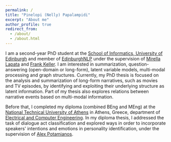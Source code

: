 ```yaml
---
permalink: /
title: "Pinelopi (Nelly) Papalampidi"
excerpt: "About me"
author_profile: true
redirect_from: 
  - /about/
  - /about.html
---
```



I am a second-year PhD student at the [School of Informatics, University of Edinburgh](https://www.ed.ac.uk/informatics/) and member of [EdinburghNLP](https://edinburghnlp.inf.ed.ac.uk/) under the supervision of [Mirella Lapata](http://homepages.inf.ed.ac.uk/mlap/index.php) and [Frank Keller](http://homepages.inf.ed.ac.uk/keller/). I am interested in summarization, question-answering (open-domain or long-form), latent variable models, multi-modal processing and graph structures. Currently, my PhD thesis is focused on the analysis and summarization of long-form narratives, such as movies and TV episodes, by identifying and exploiting their underlying structure as latent information. Part of my thesis also explores relations between narrative events based on multi-modal information.

Before that, I completed my diploma (combined BEng and MEng) at the [National Technical University of Athens](https://www.ntua.gr/en/) in Athens, Greece, department of [Electrical and Computer Engineering](https://www.ece.ntua.gr/en). In my diploma thesis, I addressed the task of dialogue act classification and explored ways in order to incorporate speakers' intentions and emotions in personality identification, under the supervision of [Alex Potamianos](https://scholar.google.com/citations?user=pBQViyUAAAAJ&hl=en). 

